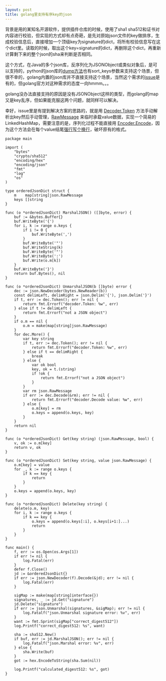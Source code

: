 ```yaml
---
layout: post
title: golang里支持有序key的json
---
```


背景是用的某知名开源软件，提供插件仓库的时候，使用了sha1 sha512和证书对内容进行校验，但实现的方式却有点奇葩，是先对原始json文件的key做排序，生成校验信息后，直接增加一个顶级key为signature的dict，将所有校验信息写在这个dict里。读取的时候，取出这个key=signature的dict，再删除这个dict，再重新计算剩下来的整个json的sha来判断是否相同。

这个方式，在Java的多个json库，反序列化为JSONObject或类似对象后，是可以支持的，python的json库的[dump方法](https://docs.python.org/2.7/library/json.html#json.dump)也有sort_keys参数来支持这个场景，但很不幸的，golang内置的json库并不直接支持这个场景，当然这个需求的[issue](https://github.com/golang/go/issues/27179)是有的，但golang官方对这种需求的态度一向hmmm。。。

golang没办法直接支持的原因是没有JSONObject这样的类型，而golang的map又是key乱序，但如果能克服这两个问题，就同样可以解决。

幸好，issue里是有提到解决方案的思路的，就是用 [Decoder.Token](https://pkg.go.dev/encoding/json#Decoder.Token) 方法手动解析出key然后手动管理，[RawMessage](https://pkg.go.dev/encoding/json#RawMessage) 来临时承载value数据，实现一个简易的LinkedHashMap，需要注意的是，序列化过程不能直接用 [Encoder.Encode](https://pkg.go.dev/encoding/json#Encoder.Encode)，因为这个方法会在每个value结尾[强行写个换行](https://cs.opensource.google/go/go/+/refs/tags/go1.17.7:src/encoding/json/stream.go;l=217)，破坏原有的格式。

```golang
package main

import (
	"bytes"
	"crypto/sha512"
	"encoding/hex"
	"encoding/json"
	"fmt"
	"log"
	"os"
)

type orderedJsonDict struct {
	m    map[string]json.RawMessage
	keys []string
}

func (o *orderedJsonDict) MarshalJSON() ([]byte, error) {
	buf := &bytes.Buffer{}
	buf.WriteByte('{')
	for i, k := range o.keys {
		if i != 0 {
			buf.WriteByte(',')
		}
		buf.WriteByte('"')
		buf.WriteString(k)
		buf.WriteByte('"')
		buf.WriteByte(':')
		buf.Write(o.m[k])
	}
	buf.WriteByte('}')
	return buf.Bytes(), nil
}

func (o *orderedJsonDict) UnmarshalJSON(b []byte) error {
	dec := json.NewDecoder(bytes.NewReader(b))
	const delimLeft, delimRight = json.Delim('{'), json.Delim('}')
	if t, err := dec.Token(); err != nil {
		return fmt.Errorf("decoder.Token: %w", err)
	} else if t != delimLeft {
		return fmt.Errorf("not a JSON object")
	}
	if o.m == nil {
		o.m = make(map[string]json.RawMessage)
	}
	for dec.More() {
		var key string
		if t, err := dec.Token(); err != nil {
			return fmt.Errorf("decoder.Token: %w", err)
		} else if t == delimRight {
			break
		} else {
			var ok bool
			key, ok = t.(string)
			if !ok {
				return fmt.Errorf("not a JSON object")
			}
		}
		var rm json.RawMessage
		if err := dec.Decode(&rm); err != nil {
			return fmt.Errorf("decoder.Decode value: %w", err)
		} else {
			o.m[key] = rm
			o.keys = append(o.keys, key)
		}
	}
	return nil
}

func (o *orderedJsonDict) Get(key string) (json.RawMessage, bool) {
	v, ok := o.m[key]
	return v, ok
}

func (o *orderedJsonDict) Set(key string, value json.RawMessage) {
	o.m[key] = value
	for _, k := range o.keys {
		if k == key {
			return
		}
	}
	o.keys = append(o.keys, key)
}

func (o *orderedJsonDict) Delete(key string) {
	delete(o.m, key)
	for i, k := range o.keys {
		if k == key {
			o.keys = append(o.keys[:i], o.keys[i+1:]...)
			return
		}
	}
}

func main() {
	f, err := os.Open(os.Args[1])
	if err != nil {
		log.Fatal(err)
	}
	defer f.Close()
	jd := &orderedJsonDict{}
	if err := json.NewDecoder(f).Decode(&jd); err != nil {
		log.Fatal(err)
	}

	sigMap := make(map[string]interface{})
	signatures, _ := jd.Get("signature")
	jd.Delete("signature")
	if err := json.Unmarshal(signatures, &sigMap); err != nil {
		log.Fatalf("json.Unmarshal signature error: %v", err)
	}
	want := fmt.Sprint(sigMap["correct_digest512"])
	log.Printf("correct_digest512: %s", want)

	sha := sha512.New()
	if buf, err := jd.MarshalJSON(); err != nil {
		log.Fatalf("json.Marshal error: %v", err)
	} else {
		sha.Write(buf)
	}
	got := hex.EncodeToString(sha.Sum(nil))

	log.Printf("calculated_digest512: %s", got)
}
```